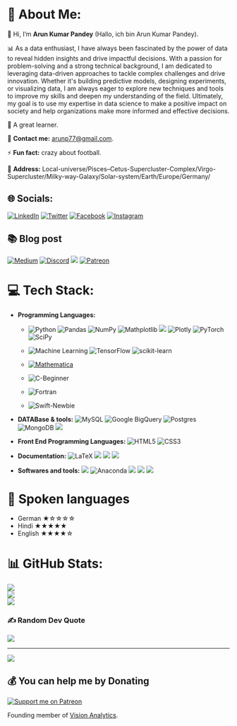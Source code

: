 # 💫 **About Me:**
👋 Hi, I’m <b>Arun Kumar Pandey</b> (Hallo, ich bin Arun Kumar Pandey).<br>

📊 As a data enthusiast, I have always been fascinated by the power of data to reveal hidden insights and drive impactful decisions. With a passion for problem-solving and a strong technical background, I am dedicated to leveraging data-driven approaches to tackle complex challenges and drive innovation. Whether it's building predictive models, designing experiments, or visualizing data, I am always eager to explore new techniques and tools to improve my skills and deepen my understanding of the field. Ultimately, my goal is to use my expertise in data science to make a positive impact on society and help organizations make more informed and effective decisions.<br>

🔎 A great learner. <br>

📨 **Contact me:** [arunp77@gmail.com](arunp77@gmail.com).<br>

⚡ **Fun fact:** crazy about football.<br>

📍 **Address:** Local-universe/Pisces–Cetus-Supercluster-Complex/Virgo-Supercluster/Milky-way-Galaxy/Solar-system/Earth/Europe/Germany/ <br>


## 🌐 **Socials:**
[![LinkedIn](https://img.shields.io/badge/LinkedIn-%230077B5.svg?logo=linkedin&logoColor=white)](https://linkedin.com/in/arunp77) 
[![Twitter](https://img.shields.io/badge/Twitter-%231DA1F2.svg?logo=Twitter&logoColor=white)](https://twitter.com/arunp77_)
[![Facebook](https://img.shields.io/badge/Facebook-%231877F2.svg?logo=Facebook&logoColor=white)](https://facebook.com/arunp77) 
[![Instagram](https://img.shields.io/badge/Instagram-%23E4405F.svg?logo=Instagram&logoColor=white)](https://instagram.com/arunp77)

## 📚 Blog post
[![Medium](https://img.shields.io/badge/Medium-12100E?logo=medium&logoColor=white)](https://medium.com/@arunp77)
[![Discord](https://img.shields.io/badge/Discord-%237289DA.svg?logo=discord&logoColor=white)](https://discord.gg/dmXXn33m) 
[<img src="https://img.shields.io/badge/Codeally-yellowgreen.svg?logo=Codeally">](https://codeally.io/cv/326816772d3a4cfd0afacb84)
[![Patreon](https://img.shields.io/badge/Patreon-%23FF424D.svg?style=plastic&logo=patreon&logoColor=white)](https://patreon.com/user?u=87801682)

# 💻 **Tech Stack:**

- **Programming Languages:** 
  - ![Python](https://img.shields.io/badge/python-3670A0?style=flat-square&logo=python&logoColor=ffdd54) 
    ![Pandas](https://img.shields.io/badge/pandas-%23150458.svg?style=flat-square&logo=pandas&logoColor=white) 
    ![NumPy](https://img.shields.io/badge/numpy-%23013243.svg?style=flat-square&logo=numpy&logoColor=white) 
    ![Mathplotlib](https://img.shields.io/badge/Mathplotlib-gruvbox)
    [<img src="https://img.shields.io/badge/Seaborn-informational.svg?logo=Seaborn">](https://seaborn.pydata.org/)
    ![Plotly](https://img.shields.io/badge/Plotly-%233F4F75.svg?style=flat-square&logo=plotly&logoColor=white)
    ![PyTorch](https://img.shields.io/badge/PyTorch-%23EE4C2C.svg?style=flat-square&logo=PyTorch&logoColor=white) 
    ![SciPy](https://img.shields.io/badge/SciPy-%230C55A5.svg?style=flat-square&logo=scipy&logoColor=%white) 
    
  - ![Machine Learning](https://img.shields.io/badge/-Machine%20Learning-blueviolet?style=flat-square&logo=TensorFlow)
    ![TensorFlow](https://img.shields.io/badge/TensorFlow-%23FF6F00.svg?style=flat-square&logo=TensorFlow&logoColor=white)
    ![scikit-learn](https://img.shields.io/badge/scikit--learn-%23F7931E.svg?style=flat-square&logo=scikit-learn&logoColor=white)
  - [![Mathematica](https://img.shields.io/badge/Mathematica-F7DF1E?style=plastic&logo=wolfram-mathematica&logoColor=black)](https://www.wolfram.com/mathematica/)
  
  - ![C-Beginner](https://img.shields.io/badge/C-Beginner-blue?style=flat-square&logo=c&logoColor=white)
  
  - ![Fortran](https://img.shields.io/badge/Fortran-blue?style=flat-square&logo=fortran&logoColor=white)
  
  - ![Swift-Newbie](https://img.shields.io/badge/Swift-Newbie-F54A2A?style=flat-square&logo=swift&logoColor=white)


- **DATABase & tools:** ![MySQL](https://img.shields.io/badge/mysql-%2300f.svg?style=flat-square&logo=mysql&logoColor=white) 
![Google BigQuery](https://img.shields.io/badge/-Google%20BigQuery-blue?style=flat-square&logo=google-cloud)
![Postgres](https://img.shields.io/badge/postgres-%23316192.svg?style=plastic&logo=postgresql&logoColor=white)
![MongoDB](https://img.shields.io/badge/MongoDB-%234ea94b.svg?style=flat-square&logo=mongodb&logoColor=white)
[<img src="https://img.shields.io/badge/MS Excel-blue.svg?logo=Excel">](https://www.office.com/excel)

- **Front End Programming Languages:** ![HTML5](https://img.shields.io/badge/html5-%23E34F26.svg?style=flat-square&logo=html5&logoColor=white) 
![CSS3](https://img.shields.io/badge/css3-%231572B6.svg?style=flat-square&logo=css3&logoColor=white)


- **Documentation:** ![LaTeX](https://img.shields.io/badge/latex-%23008080.svg?style=flat-square&logo=latex&logoColor=white) 
 [<img src="https://img.shields.io/badge/MS word-blue.svg?logo=msword">](https://www.office.com/word)
 [<img src="https://img.shields.io/badge/Mac Pages-important.svg?logo=Pages">](https://www.apple.com/pages)
 [<img src="https://img.shields.io/badge/Mac Keynotes-blue.svg?logo=Keynotes">](https://www.apple.com/keynotes)

 
- **Softwares and tools:** [<img src="https://img.shields.io/badge/looker-studio-blue.svg?logo=looker">](https://lookerstudio.google.com/)
 ![Anaconda](https://img.shields.io/badge/Anaconda-%2344A833.svg?style=flat-square&logo=anaconda&logoColor=white) 
 [<img src="https://img.shields.io/badge/dockerhub-blue.svg?logo=docker">](https://hub.docker.com/)
 [<img src="https://img.shields.io/badge/deepnote-white.svg?logo=deepnote">](https://deepnote.com/)
 [<img src="https://img.shields.io/badge/bitbucket-blue.svg?logo=bitbucket">](https://bitbucket.org/arunp77/python/src/main/)


# 🙋 Spoken languages

  - German ★☆☆☆☆
  - Hindi ★★★★★
  - English ★★★★☆


# 📊 GitHub Stats:
![](https://github-readme-stats.vercel.app/api?username=arunsinp&theme=merko&hide_border=false&include_all_commits=false&count_private=false)<br/>
![](https://github-readme-streak-stats.herokuapp.com/?user=arunsinp&theme=merko&hide_border=false)<br/>
![](https://github-readme-stats.vercel.app/api/top-langs/?username=arunsinp&theme=merko&hide_border=false&include_all_commits=false&count_private=false&layout=compact)

### ✍️ Random Dev Quote
![](https://quotes-github-readme.vercel.app/api?type=horizontal&theme=radical)

---
[![](https://visitcount.itsvg.in/api?id=arunsinp&label=Profile%20Views&color=0&icon=0&pretty=true)](https://visitcount.itsvg.in)

  ## 💰 You can help me by Donating
  [![Support me on Patreon](https://img.shields.io/badge/Support%20me%20on-Patreon-%23F96854.svg?style=plastic&logo=patreon&logoColor=white)](https://patreon.com/user?u=87801682)



Founding member of [Vision Analytics](https://arunsinp.github.io/Vision-Analytics/).
<!------
https://github.com/anuraghazra/github-readme-stats
------>
<!-- Proudly created with GPRM ( https://gprm.itsvg.in ) -->

